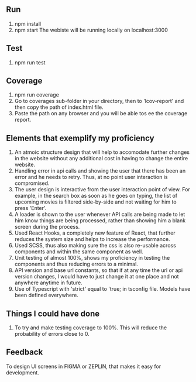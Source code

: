 ## Run

1) npm install
2) npm start
The webiste will be running locally on localhost:3000

## Test

1) npm run test

## Coverage

1) npm run coverage
2) Go to coverages sub-folder in your directory, then to 'lcov-report' and then copy the path of index.html file.
3) Paste the path on any browser and you will be able tos ee the coverage report.

## Elements that exemplify my proficiency

1) An atmoic structure design that will help to accomodate further changes in the website without any additional cost in having to change the entire website.
2) Handling error in api calls and showing the user that there has been an error and he needs to retry.
Thus, at no point user interaction is compromised.
3) The user design is interactive from the user interaction point of view. 
For example, in the search box as soon as he goes on typing, the list of upcoming movies is filtered side-by-side and not waiting for him to press 'Enter'.
4) A loader is shown to the user whenever API calls are being made to let him know things are being processed, rather than showing him a blank screen during the process. 
5) Used React Hooks, a completely new feature of React, that further reduces the system size and helps to increase the performance.
6) Used SCSS, thus also making sure the css is also re-usable across components and within the same component as well.
7) Unit testing of almost 100%, shows my proficiency in testing the components and thus reducing errors to a minimal.
8) API version and base url constants, so that if at any time the url or api version changes, I would have to just change it at one place and not anywhere anytime in future.
9) Use of Typescript with 'strict' equal to 'true; in tsconfig file. Models have been defined everywhere.

## Things I could have done

1) To try and make testing coverage to 100%. This will reduce the probability of errors close to 0.

## Feedback

To design UI screens in FIGMA or ZEPLIN, that makes it easy for development.
